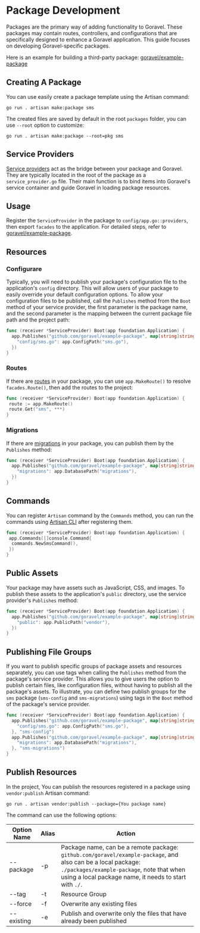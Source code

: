 # Package Development

Packages are the primary way of adding functionality to Goravel. These packages may contain routes, controllers, and
configurations that are specifically designed to enhance a Goravel application. This guide focuses on developing
Goravel-specific packages.

Here is an example for building a third-party
package: [goravel/example-package](https://github.com/goravel/example-package)

## Creating A Package

You can use easily create a package template using the Artisan command:

```shell
go run . artisan make:package sms
```

The created files are saved by default in the root `packages` folder, you can use `--root` option to customize:

```shell
go run . artisan make:package --root=pkg sms
```

## Service Providers

[Service providers](../foundation/providers) act as the bridge between your package and Goravel.
They are typically located in the root of the package as a `service_provider.go` file. Their main function is to bind
items into Goravel's service container and guide Goravel in loading package resources.

## Usage

Register the `ServiceProvider` in the package to `config/app.go::providers`, then export `facades` to the application.
For detailed steps, refer to [goravel/example-package](https://github.com/goravel/example-package).

## Resources

### Configurare

Typically, you will need to publish your package's configuration file to the application's `config` directory. This will
allow users of your package to easily override your default configuration options. To allow your configuration files to
be published, call the `Publishes` method from the `Boot` method of your service provider, the first parameter is the
package name, and the second parameter is the mapping between the current package file path and the project path:

```go
func (receiver *ServiceProvider) Boot(app foundation.Application) {
  app.Publishes("github.com/goravel/example-package", map[string]string{
    "config/sms.go": app.ConfigPath("sms.go"),
  })
}
```

### Routes

If there are [routes](../basic/routing) in your package, you can use `app.MakeRoute()` to resolve
`facades.Route()`, then add the routes to the project:

```go
func (receiver *ServiceProvider) Boot(app foundation.Application) {
 route := app.MakeRoute()
 route.Get("sms", ***)
}
```

### Migrations

If there are [migrations](../orm/migrations) in your package, you can publish them by the `Publishes` method:

```go
func (receiver *ServiceProvider) Boot(app foundation.Application) {
  app.Publishes("github.com/goravel/example-package", map[string]string{
    "migrations": app.DatabasePath("migrations"),
  })
}
```

## Commands

You can register `Artisan` command by the `Commands` method, you can run the commands
using [Artisan CLI](../advanced/artisan) after registering them.

```go
func (receiver *ServiceProvider) Boot(app foundation.Application) {
 app.Commands([]console.Command{
  commands.NewSmsCommand(),
 })
}
```

## Public Assets

Your package may have assets such as JavaScript, CSS, and images. To publish these assets to the application's `public`
directory, use the service provider's `Publishes` method:

```go
func (receiver *ServiceProvider) Boot(app foundation.Application) {
  app.Publishes("github.com/goravel/example-package", map[string]string{
    "public": app.PublicPath("vendor"),
  })
}
```

## Publishing File Groups

If you want to publish specific groups of package assets and resources separately, you can use tags when calling the
`Publishes` method from the package's service provider. This allows you to give users the option to publish certain
files, like configuration files, without having to publish all the package's assets. To illustrate, you can define two
publish groups for the `sms` package (`sms-config` and `sms-migrations`) using tags in the `Boot` method of the
package's service provider.

```go
func (receiver *ServiceProvider) Boot(app foundation.Application) {
  app.Publishes("github.com/goravel/example-package", map[string]string{
    "config/sms.go": app.ConfigPath("sms.go"),
  }, "sms-config")
  app.Publishes("github.com/goravel/example-package", map[string]string{
    "migrations": app.DatabasePath("migrations"),
  }, "sms-migrations")
}
```

## Publish Resources

In the project, You can publish the resources registered in a package using `vendor:publish` Artisan command:

```shell
go run . artisan vendor:publish --package={You package name}
```

The command can use the following options:

| Option Name | Alias | Action                                                                                                                                                                                                                                                              |
| ----------- | ----- | ------------------------------------------------------------------------------------------------------------------------------------------------------------------------------------------------------------------------------------------------------------------- |
| --package   | -p    | Package name, can be a remote package: `github.com/goravel/example-package`, and also can be a local package: `./packages/example-package`, note that when using a local package name, it needs to start with `./`. |
| --tag       | -t    | Resource Group                                                                                                                                                                                                                                                      |
| --force     | -f    | Overwrite any existing files                                                                                                                                                                                                                                        |
| --existing  | -e    | Publish and overwrite only the files that have already been published                                                                                                                                                                                               |
